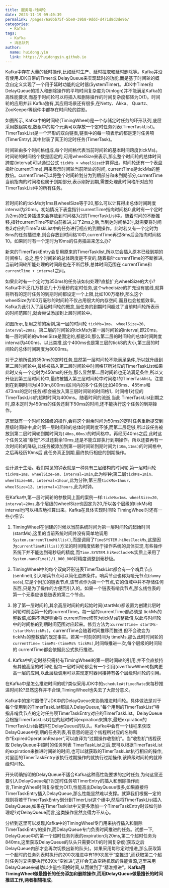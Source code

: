 ```yaml
---
title: 服务端-时间轮
date: 2023-11-19 09:40:39
permalink: /pages/6a0bb75f-5be0-39b8-9ddd-d471d8d3de96/
categories:
  - Kafka
tags:
  - Kafka
  - 消息队列
author: 
  name: huidong.yin
  link: https://huidongyin.github.io
---
```


Kafka中存在大量的延时操作,比如延时生产、延时拉取和延时删除等。Kafka并没有使用JDK自带的Timer或 DelayQueue来实现延时的功能,而是基于时间轮的概念自定义实现了一个用于延时功能的定时器(SystemTimer)。JDK中Timer和DelayQueue的插入和删除操作的平均时间复杂度为O(nlogn)并不能满足Kafka的高性能要求,而基于时间轮可以将插入和删除操作的时间复杂度都降为O(1)。时间轮的应用并非 Kafka独有,其应用场景还有很多,在Netty、Akka、 Quartz、 ZooKeeper等组件中都存在时间轮的踪影。

如图所示, Kafka中的时间轮(TimingWheel)是一个存储定时任务的环形队列,底层采用数组实现,数组中的每个元素可以存放一个定时任务列表(TimerTaskList)。 TimerTaskList是一个环形的双向链表,链表中的每一项表示的都是定时任务项(TimerEntry),其中封装了真正的定时任务(TimerTask)。

时间轮由多个时间格组成,每个时间格代表当前时间轮的基本时间跨度(tickMs)。时间轮的时间格个数是固定的,可用wheelSize来表示,那么整个时间轮的总体时间跨度(interval)可以通过公式 `tickMs × wheelSize`计算得出。时间轮还有一个表盘指针(currentTime),用来表示时间轮当前所处的时间, currentTime是tickMs的整数倍。currentTime可以将整个时间轮划分为到期部分和未到期部分,currentTime当前指向的时间格也属于到期部分,表示刚好到期,需要处理此时间格所对应的TimerTaskList中的所有任务。

![]()

若时间轮的tickMs为1ms且wheelSize等于20,那么可以计算得出总体时间跨度interval为20ms。初始情况下表盘指针currentTime指向时间格0,此时有一个定时为2ms的任务插进来会存放到时间格为2的TimerTaskList中。随着时间的不断推移,指针currentTime不断向前推进,过了2ms之后,当到达时间格2时,就需要将时间格2对应的TimeTaskList中的任务进行相应的到期操作。此时若又有一个定时为8ms的任务插进来,则会存放到时间格10中,currentTime再过8ms后会指向时间格10。如果同时有一个定时为19ms的任务插进来怎么办?

新来的TimerTaskEntry会复用原来的TimerTasklist,所以它会插入原本已经到期的时间格1。总之,整个时间轮的总体跨度是不变的,随着指针currentTime的不断推进,当前时间轮所能处理的时间段也在不断后移,总体时间范围在 currentTime和`currentTime + interval`之间。

如果此时有一个定时为350ms的任务该如何处理?直接扩充wheelSize的大小?Kafka中不乏几万甚至几十万毫秒的定时任务,这个wheelsize的扩充没有底线,就算将所有的定时任务的到期时间都设定一个上限,比如100万毫秒,那么这个wheelSize为100万毫秒的时间轮不仅占用很大的内存空间,而且也会拉低效率。Kafka为此引入了层级时间轮的概念,当任务的到期时间超过了当前时间轮所表示的时间范围时,就会尝试添加到上层时间轮中。

如图所示,复用之前的案例,第一层的时间轮 `tickMs=1ms`、 `wheelSize=20`、`interval=20ms`。第二层的时间轮的tickMs为第一层时间轮的interval,即20ms。每一层时间轮的wheelSize是固定的,都是20,那么第二层的时间轮的总体时间跨度interval为400ms。以此类推,这个400ms也是第三层的tickS的大小,第三层的时间轮的总体时间跨度为8000ms。

对于之前所说的350ms的定时任务,显然第一层时间轮不能满足条件,所以就升级到第二层时间轮中,最终被插入第二层时间轮中时间格17所对应的TimerTaskList如果此时又有一个定时为450ms的任务,那么显然第二层时间轮也无法满足条件,所以又升级到第三层时间轮中,最终被插入第三层时间轮中时间格1的TimerTasklist。注意到在到期时间为[400m,800ms)区间内的多个任务(比如406ms、455ms和473ms的定时任务)都会被放入第三层时间轮的时间格1，时间格1对应的 TimerTaskList的超时时间为400ms。随着时间的流逝,当此 TimerTaskList到期之时,原本定时为450ms的任务还剩下50ms的时间,还不能执行这个任务的到期操作。

这里就有一个时间轮降级的操作,会将这个剩余时间为50ms的定时任务重新提交到层级时间轮中,此时第一层时间轮的总体时间跨度不够,而第二层足够,所以该任务被放到第二层时间轮到期时间为`[40ms,60ms)`的时间格中。再经历40ms之后,此时这个任务又被“察觉”,不过还剩余10ms,还是不能立即执行到期操作。所以还要再有一次时间轮的降级,此任务被添加到第一层时间轮到期时间为`[10m,11ms)`的时间格中,之后再经历10ms后,此任务真正到期,最终执行相应的到期操作。


![]()

设计源于生活。我们常见的钟表就是一种具有三层结构的时间轮,第一层时间轮`tickMs=1ms`、`wheelSize=60`、`interval=1min`,此为秒钟;第二层`tickMs=1min`、`wheelSize=60`、`interval=1hour`,此为分钟;第三层`tickMs=1hour`、`wheelSize=12`、`interval=12hours`,此为时钟。

在Kafka中,第一层时间轮的参数同上面的案例一样:`tickMs=1ms、wheelSize=20、interval=20ms`,各个层级的wheelSize也固定为20,所以各个层级的tickMs和interval也可以相应地推算出来。Kafka在具体实现时间轮 TimingWheel时还有一些小细节:

1. TimingWheel在创建的时候以当前系统时间为第一层时间轮的起始时间(startMs),这里的当前系统时间并没有简单地调用`System.currentTimeMillis()`,而是调用了`TimeSYSTEM.hiResClockMs`,这是因为`currentTimeMillis()`方法的时间精度依赖于操作系统的具体实现,有些操作系统下并不能达到毫秒级的精度,而`Time.SYSTEM.hiResClockMs`实质上采用了`System.nanoTime()/1_000_000`将精度调整到毫秒级。

2. TimingWheel中的每个双向环形链表TimerTaskList都会有一个哨兵节点(sentinel),引入哨兵节点可以简化边界条件。哨兵节点也称为哑元节点(`dummy node`),它是个附加的链表节点,该节点作为第一个节点,它的值域中并不存储任何东西,只是为了操作的方便而引入的。如果一个链表有哨兵节点,那么线性表的第一个元素应该是链表的第二个节点。

3. 除了第一层时间轮,其余高层时间轮的起始时间(startMs)都设置为创建此层时间轮时前面第一轮的currentTime。每一层的currentTime都必须是 tickMs的整数倍,如果不满足则会将 currentTime修剪为tickMs的整数倍,以此与时间轮中的时间格的到期时间范围对应起来。修剪方法为:`currentTime= startMs-(startMs%tickMs)`。currentTime会随着时间推移而推进,但不会改变为tickMs的整数倍的既定事实。若某一时刻的时间为 timeMs,那么此时时间轮的`currentTime= timeMs-(timeMs% tickMs)`,时间每推进一次,每个层级的时间轮的 currentTime都会依据此公式执行推进。

4. Kafka中的定时器只需持有TimingWheel的第一层时间轮的引用,并不会直接持有其他高层的时间轮,但每一层时间轮都会有一个引用(overflowWheel)指向更高一层的应用,以此层级调用可以实现定时器间接持有各个层级时间轮的引用。

在Kafka中是怎么推进时间的呢?类似采用JDK中的`scheduleAtfixedRate`来每秒推进时间轮?显然这样并不合理,TimingWheel也失去了大部分意义。

Kafka中的定时器借了JDK中的DelayQueue来协助推进时间轮。具体做法是对于每个使用到的TimerTaskList都加入DelayQueue,“每个用到的TimerTaskList”特指非哨兵节点的定时任务项TimerTaskEntry对应的TimerTaskList。DelayQueue会根据TimerTaskList对应的超时时间expiration来排序,最短expiration的TimerTaskList会被排在DelayQueue的队头。Kafka中会有一个线程来获取 DelayQueue中到期的任务列表,有意思的是这个线程所对应的名称叫作“ExpiredOperationReaper”,可以直译为“过期操作收割机”。当“收割机”线程获取 DelayQueue中超时的任务列表 TimerTaskList之后,既可以根据TimerTaskList的expiration来推进时间轮的时间,也可以就获取的TimerTaskList执行相应的操作,对里面的TimerTaskEntry该执行过期操作的就执行过期操作,该降级时间轮的就降级时间轮。

开头明确指明的DelayQueue不适合Kafka这种高性能要求的定时任务,为何这里还要引入DelayQueue呢?对定时任务项TimerEntry的插入和删除操作而言,TimingWhee时间复杂度为O(1),性能高出DelayQueue很多,如果直接将TimerTaskEntry插入DelayQueue,那么性能显然难以支撑。就算我们根据一定的规则将若干TimerTaskEntry划分到TimerList这个组中,然后将TimerTaskList插入DelayQueue,如果在TimerTasklist中又要多添加一个TimerTaskEntry时该如何处理呢?对DelayQueue而言,这类操作显然变得力不从心。

分析到这里可以发现,Kafka中的TimingWheel专门用来执行插入和删除TimerTaskEntry的操作,而DelayQueue专门负责时间推进的任务。试想一下, DelayQueue中的第一个超时任务列表的expiration为20ms,第二个超时任务为840ms,这里获取DelayQueue的队头只需要O(1)的时间复杂度(获取之后DelayQueue内部才会再次切换出新的队头)。如果采用每秒定时推进,那么获取第一个超时的任务列表时执行的200次推进中有199次属于“空推进”,而获取第二个超时任务时又需要执行639次“空推进”,这样会无故空耗机器的性能资源,这里采用DelayQueue来辅助以少量空间换时间,从而做到了“精准推进”。**Kafka用TimingWheel做最擅长的任务添加和删除操作,而用DelayQueue做最擅长的时间推进工作,两者相辅相成**。